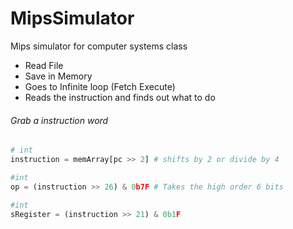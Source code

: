 MipsSimulator
=============

Mips simulator for computer systems class


* Read File
* Save in Memory
* Goes to Infinite loop (Fetch Execute)
* Reads the instruction and finds out what to do

###### Grab a instruction word
```python
# int
instruction = memArray[pc >> 2] # shifts by 2 or divide by 4 

#int 
op = (instruction >> 26) & 0b7F # Takes the high order 6 bits

#int
sRegister = (instruction >> 21) & 0b1F

```